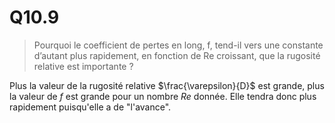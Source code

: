 # Q10.9

> Pourquoi le coefficient de pertes en long, f, tend-il vers une constante d’autant plus rapidement, en fonction de Re croissant, que la rugosité relative est importante ?

Plus la valeur de la rugosité relative $\frac{\varepsilon}{D}$ est grande, plus la valeur de $f$ est grande pour un nombre $Re$ donnée. Elle tendra donc plus rapidement puisqu'elle a de "l'avance".